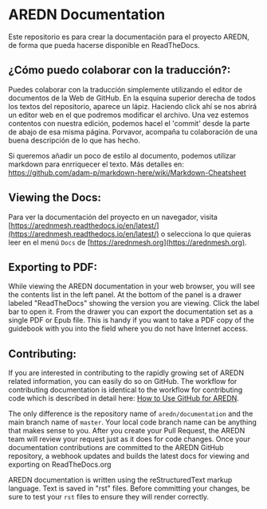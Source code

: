 # AREDN Documentation
Este repositorio es para crear la documentación para el proyecto AREDN, de forma que pueda hacerse disponible en ReadTheDocs.

## ¿Cómo puedo colaborar con la traducción?:
Puedes colaborar con la traducción simplemente utilizando el editor de documentos de la Web de GitHub. En la esquina superior derecha de todos los textos del repositorio, aparece un lápiz. Haciendo click ahí se nos abrirá un editor web en el que podremos modificar el archivo.
Una vez estemos contentos con nuestra edición, podemos hacel el 'commit' desde la parte de abajo de esa misma página. Porvavor, acompaña tu colaboración de una buena descripción de lo que has hecho. 

Si queremos añadir un poco de estilo al documento, podemos utilizar markdown para enrriquecer el texto. Más detalles en: https://github.com/adam-p/markdown-here/wiki/Markdown-Cheatsheet


## Viewing the Docs:
Para ver la documentación del proyecto en un navegador, visita [https://arednmesh.readthedocs.io/en/latest/](https://arednmesh.readthedocs.io/en/latest/) o selecciona lo que quieras leer en el menú `Docs` de [https://arednmesh.org](https://arednmesh.org).

## Exporting to PDF:
While viewing the AREDN documentation in your web browser, you will see the contents list in the left panel. At the bottom of the panel is a drawer labeled "ReadTheDocs" showing the version you are viewing. Click the label bar to open it. From the drawer you can export the documentation set as a single PDF or Epub file. This is handy if you want to take a PDF copy of the guidebook with you into the field where you do not have Internet access.

## Contributing:
If you are interested in contributing to the rapidly growing set of AREDN related information, you can easily do so on GitHub. The workflow for contributing documentation is identical to the workflow for contributing code which is described in detail here: [How to Use GitHub for AREDN](https://github.com/aredn/documentation/blob/master/How%20to%20Use%20GitHub%20for%20AREDN.md).

The only difference is the repository name of `aredn/documentation` and the main branch name of `master`. Your local code branch name can be anything that makes sense to you. After you create your Pull Request, the AREDN team will review your request just as it does for code changes. Once your documentation contributions are committed to the AREDN GitHub repository, a webhook updates and builds the latest docs for viewing and exporting on ReadTheDocs.org

AREDN documentation is written using the reStructuredText markup language. Text is saved in "rst" files. Before committing your changes, be sure to test your `rst` files to ensure they will render correctly.
